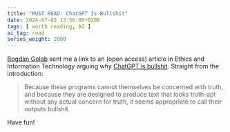 ```yaml
---
title: "MUST READ: ChatGPT Is Bullshit"
date: 2024-07-03 13:56:00+0200
tags: [ worth reading, AI ]
ai_tag: read
series_weight: 2000
---
```

[Bogdan Golab](https://www.linkedin.com/in/bogdan-golab-258558/) sent me a link to an (open access) article in Ethics and Information Technology arguing why [ChatGPT is bullshit](https://link.springer.com/article/10.1007/s10676-024-09775-5). Straight from the introduction:

> Because these programs cannot themselves be concerned with truth, and because they are designed to produce text that looks truth-apt without any actual concern for truth, it seems appropriate to call their outputs bullshit.

Have fun!
